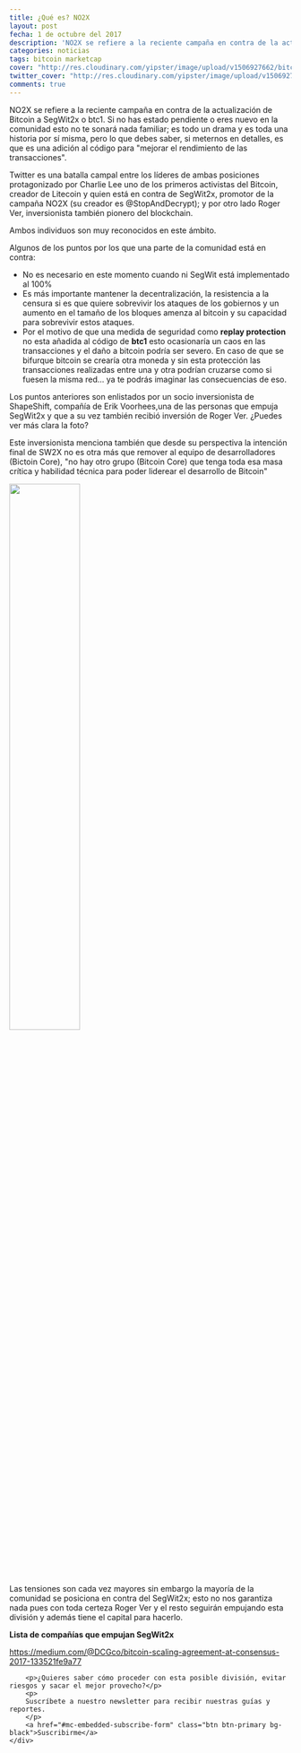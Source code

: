 ```yaml
---
title: ¿Qué es? NO2X 
layout: post
fecha: 1 de octubre del 2017
description: 'NO2X se refiere a la reciente campaña en contra de la actualización de Bitcoin a SegWit2x o btc1.'
categories: noticias
tags: bitcoin marketcap
cover: "http://res.cloudinary.com/yipster/image/upload/v1506927662/bitcoin-split-no2x_z8pejv.jpg"
twitter_cover: "http://res.cloudinary.com/yipster/image/upload/v1506927662/bitcoin-split-no2x_z8pejv.jpg"
comments: true
---
```


NO2X se refiere a la reciente campaña en contra de la actualización de Bitcoin a SegWit2x o btc1. Si no has estado pendiente o eres nuevo en la comunidad esto no te sonará nada familiar; es todo un drama y es toda una historia por sí misma, pero lo que debes saber, si meternos en detalles, es que es una adición al código para "mejorar el rendimiento de las transacciones".

Twitter es una batalla campal entre los líderes de ambas posiciones protagonizado por Charlie Lee uno de los primeros activistas del Bitcoin, creador de Litecoin y quien está en contra de SegWit2x, promotor de la campaña NO2X (su creador es @StopAndDecrypt); y por otro lado Roger Ver, inversionista también pionero del blockchain.

Ambos individuos son muy reconocidos en este ámbito.



Algunos de los puntos por los que una parte de la comunidad está en contra:

- No es necesario en este momento cuando ni SegWit está implementado al 100%
- Es más importante mantener la decentralización, la resistencia a la censura si es que quiere sobrevivir los ataques de los gobiernos y un aumento en el tamaño de los bloques amenza al bitcoin y su capacidad para sobrevivir estos ataques.
- Por el motivo de que una medida de seguridad como **replay protection** no esta añadida al código de **btc1** esto ocasionaría un caos en las transacciones y el daño a bitcoin podría ser severo. En caso de que se bifurque bitcoin se crearía otra moneda y sin esta protección las transacciones realizadas entre una y otra podrían cruzarse como si fuesen la misma red... ya te podrás imaginar las consecuencias de eso.

Los puntos anteriores son enlistados por un socio inversionista de ShapeShift, compañía de Erik Voorhees,una de las personas que empuja SegWit2x y que a su vez también recibió inversión de Roger Ver. ¿Puedes ver más clara la foto?

Este inversionista menciona también que desde su perspectiva la intención final de SW2X no es otra más que remover al equipo de desarrolladores (Bictoin Core), "no hay otro grupo (Bitcoin Core) que tenga toda esa masa crítica y habilidad técnica para poder liderear el desarrollo de Bitcoin"

<img src="http://res.cloudinary.com/yipster/image/upload/v1506925024/bnktothefuture_bzmtce.jpg" alt="" width="50%"> 

Las tensiones son cada vez mayores sin embargo la mayoría de la comunidad se posiciona en contra del SegWit2x; esto no nos garantiza nada pues con toda certeza Roger Ver y el resto seguirán empujando esta división y además tiene el capital para hacerlo.

**Lista de compañías que empujan SegWit2x**


https://medium.com/@DCGco/bitcoin-scaling-agreement-at-consensus-2017-133521fe9a77

<div class="card card-inverse card-warning mb-4 text-center">
    <div class="card-block">

        <p>¿Quieres saber cómo proceder con esta posible división, evitar riesgos y sacar el mejor provecho?</p>
        <p>
        Suscríbete a nuestro newsletter para recibir nuestras guías y reportes.
        </p>
        <a href="#mc-embedded-subscribe-form" class="btn btn-primary bg-black">Suscribirme</a>
    </div>
</div>

